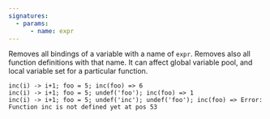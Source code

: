 ```yaml
---
signatures:
  - params:
      - name: expr
---
```


Removes all bindings of a variable with a name of `expr`. Removes also all
function definitions with that name. It can affect global variable pool, and
local variable set for a particular function.

```scarpet
inc(i) -> i+1; foo = 5; inc(foo) => 6
inc(i) -> i+1; foo = 5; undef('foo'); inc(foo) => 1
inc(i) -> i+1; foo = 5; undef('inc'); undef('foo'); inc(foo) => Error: Function inc is not defined yet at pos 53
```
